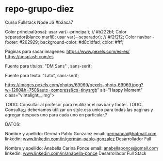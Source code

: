 # repo-grupo-diez
Curso Fullstack Node JS
#b3aca7


Color principal(rosa): usar  var(--principal);   // #b222bf;
Color separador(blanco marfil): usar var(--separador); // #f2f2f2;
Color navbar - footer: #262929;
background-color: #d8c1dfad; 
color: #fff;

Páginas para sacar imagenes: 
https://www.pexels.com/es-es/
https://unsplash.com/es


Fuente para títulos: "DM Sans" , sans-serif;


Fuente para texto: "Lato", sans-serif;

https://images.pexels.com/photos/69969/pexels-photo-69969.jpeg?w=1260&h=750&auto=compress&cs=tinysrgb" alt="Happy Moment" class="vintalight__img">
            



TODO: Consultar al profesor para reutilizar el navbar y footer.
TODO: Consulta;¿ deberiamos utilizar un style.css unico para todas las paginas y agregar despues uno para cada uno en particular.? 


DATOS:

 Nombre y apellido: Germán Pablo Gonzalez
 email: germancai@hotmail.com
 linkedin: www.linkedin.com/in/germán-pablo-gonzalez
 Desarrollador Full 

 Nombre y apellido: Anabella Carina Ponce
 email: anabellaponce@gmail.com
 linkedin: www.linkedin.com/in/anabella-ponce
 Desarrollador Full Stack

